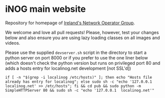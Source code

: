 # iNOG main website

Repository for homepage of [Ireland's Network Operator Group](https://inog.net).

We welcome and love all pull requests! Please, however, test your changes below and also ensure you are using lazy loading classes on all images and videos.

Please use the supplied `devserver.sh` script in the directory to start a python
server on port 8000 or if you prefer to use the one liner below (which doesn't
check the python version but runs on privileged port 80 and adds a hosts entry
for localinog.net development [not SSL'd])

`if [ -n "$(grep -i localinog /etc/hosts)" ]; then echo "Hosts file already has entry for localinog"; else sudo sh -c "echo '127.0.0.1  localinog.net' >> /etc/hosts"; fi && cd pub && sudo python -m SimpleHTTPServer 80 && sudo sh -c "echo '127.0.0.1  localinog.net'"`
